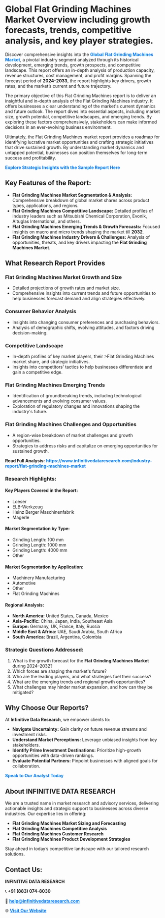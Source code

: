 <h1>Global Flat Grinding Machines Market Overview including growth forecasts, trends, competitive analysis, and key player strategies.</h1>
<p>
Discover comprehensive insights into the 
<a href="https://www.infinitivedataresearch.com/industry-report/flat-grinding-machines-market" rel="dofollow" style="color: #007BFF; text-decoration: none;"><strong>Global Flat Grinding Machines Market</strong></a>, a pivotal industry segment analyzed through its historical development, emerging trends, growth prospects, and competitive landscape. This report offers an in-depth analysis of production capacity, revenue structures, cost management, and profit margins. Spanning the forecast period of <strong>2024–2033</strong>, the report highlights key drivers, growth rates, and the market’s current and future trajectory.
</p>
<p>
The primary objective of this Flat Grinding Machines report is to deliver an insightful and in-depth analysis of the Flat Grinding Machines industry. It offers businesses a clear understanding of the market's current dynamics and future outlook. The report dives into essential aspects, including market size, growth potential, competitive landscapes, and emerging trends. By exploring these factors comprehensively, stakeholders can make informed decisions in an ever-evolving business environment.
</p>
<p>
Ultimately, the Flat Grinding Machines market report provides a roadmap for identifying lucrative market opportunities and crafting strategic initiatives that drive sustained growth. By understanding market dynamics and untapped potential, businesses can position themselves for long-term success and profitability.
</p>
<p>
<a href="https://www.infinitivedataresearch.com/request-sample/reportId=101977" style="color: #007BFF; text-decoration: none;"><strong>Explore Strategic Insights with the Sample Report Here</strong></a>
</p>

<h2>Key Features of the Report:</h2>
<ul>
<li><strong>Flat Grinding Machines Market Segmentation & Analysis:</strong> Comprehensive breakdown of global market shares across product types, applications, and regions.</li>
<li><strong>Flat Grinding Machines Competitive Landscape:</strong> Detailed profiles of industry leaders such as Mitsubishi Chemical Corporation, Evonik, Altuglas International, and others.</li>
<li><strong>Flat Grinding Machines Emerging Trends & Growth Forecasts:</strong> Focused insights on macro and micro trends shaping the market till <strong>2032</strong>.</li>
<li><strong>Flat Grinding Machines Industry Drivers & Challenges:</strong> Analysis of opportunities, threats, and key drivers impacting the <strong>Flat Grinding Machines Market</strong>.</li>
</ul>

<h2>What Research Report Provides</h2>
<h3>Flat Grinding Machines Market Growth and Size</h3>
<ul>
<li>Detailed projections of growth rates and market size.</li>
<li>Comprehensive insights into current trends and future opportunities to help businesses forecast demand and align strategies effectively.</li>
</ul>

<h3>Consumer Behavior Analysis</h3>
<ul>
<li>Insights into changing consumer preferences and purchasing behaviors.</li>
<li>Analysis of demographic shifts, evolving attitudes, and factors driving decision-making.</li>
</ul>

<h3>Competitive Landscape</h3>
<ul>
<li>In-depth profiles of key market players, their >Flat Grinding Machines market share, and strategic initiatives.</li>
<li>Insights into competitors' tactics to help businesses differentiate and gain a competitive edge.</li>
</ul>

<h3>Flat Grinding Machines Emerging Trends</h3>
<ul>
<li>Identification of groundbreaking trends, including technological advancements and evolving consumer values.</li>
<li>Exploration of regulatory changes and innovations shaping the industry's future.</li>
</ul>

<h3>Flat Grinding Machines Challenges and Opportunities</h3>
<ul>
<li>A region-wise breakdown of market challenges and growth opportunities.</li>
<li>Strategies to address risks and capitalize on emerging opportunities for sustained growth.</li>
</ul>
<p><strong>Read Full Analysis:</strong> <a href="https://www.infinitivedataresearch.com/industry-report/flat-grinding-machines-market" rel="dofollow" style="color: #007BFF; text-decoration: none;"><strong>https://www.infinitivedataresearch.com/industry-report/flat-grinding-machines-market</strong></a></p>
<h3>Research Highlights:</h3>
<h4>Key Players Covered in the Report:</h4>
<ul><li>Loeser</li><li>ELB-Werkzeug</li><li>Heinz Berger Maschinenfabrik</li><li>Magerle</li></ul>
<h4>Market Segmentation by Type:</h4>
<ul><li>Grinding Length: 100 mm</li><li>Grinding Length: 1000 mm</li><li>Grinding Length: 4000 mm</li><li>Other</li></ul>
<h4>Market Segmentation by Application:</h4>
<ul><li>Machinery Manufacturing</li><li>Automotive</li><li>Other</li><li>Flat Grinding Machines</li></ul>

<h4>Regional Analysis:</h4>
<ul>
<li><strong>North America:</strong> United States, Canada, Mexico</li>
<li><strong>Asia-Pacific:</strong> China, Japan, India, Southeast Asia</li>
<li><strong>Europe:</strong> Germany, UK, France, Italy, Russia</li>
<li><strong>Middle East & Africa:</strong> UAE, Saudi Arabia, South Africa</li>
<li><strong>South America:</strong> Brazil, Argentina, Colombia</li>
</ul>

<h3>Strategic Questions Addressed:</h3>
<ol>
<li>What is the growth forecast for the <strong>Flat Grinding Machines Market</strong> during 2024–2032?</li>
<li>Which forces are shaping the market's future?</li>
<li>Who are the leading players, and what strategies fuel their success?</li>
<li>What are the emerging trends and regional growth opportunities?</li>
<li>What challenges may hinder market expansion, and how can they be mitigated?</li>
</ol>

<h2>Why Choose Our Reports?</h2>
<p>At <strong>Infinitive Data Research</strong>, we empower clients to:</p>
<ul>
<li><strong>Navigate Uncertainty:</strong> Gain clarity on future revenue streams and investment risks.</li>
<li><strong>Understand Market Perceptions:</strong> Leverage unbiased insights from key stakeholders.</li>
<li><strong>Identify Prime Investment Destinations:</strong> Prioritize high-growth opportunities with data-driven rankings.</li>
<li><strong>Evaluate Potential Partners:</strong> Pinpoint businesses with aligned goals for collaboration.</li>
</ul>
<p><a href="https://www.infinitivedataresearch.com/industry-report/flat-grinding-machines-market" rel="dofollow" style="color: #007BFF; text-decoration: none;"><strong>Speak to Our Analyst Today</strong></a></p>

<h2>About INFINITIVE DATA RESEARCH</h2>
<p>We are a trusted name in market research and advisory services, delivering actionable insights and strategic support to businesses across diverse industries. Our expertise lies in offering:</p>
<ul>
<li><strong>Flat Grinding Machines Market Sizing and Forecasting</strong></li>
<li><strong>Flat Grinding Machines Competitive Analysis</strong></li>
<li><strong>Flat Grinding Machines Customer Research</strong></li>
<li><strong>Flat Grinding Machines Product Development Strategies</strong></li>
</ul>
<p>Stay ahead in today’s competitive landscape with our tailored research solutions.</p>

<h2>Contact Us:</h2>
<p><strong>INFINITIVE DATA RESEARCH</strong></p>
<p>📞 <strong>+91 (883) 074-8030</strong></p>
<p>📧 <strong><a href="mailto:help@infinitivedataresearch.com" style="color: #007BFF;">help@infinitivedataresearch.com</a></strong></p>
<p>🌐 <strong><a href="https://www.infinitivedataresearch.com" rel="dofollow" style="color: #007BFF;">Visit Our Website</a></strong></p>